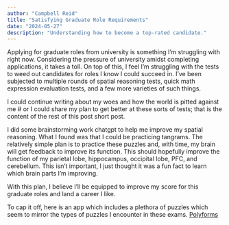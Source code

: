 ```yaml
---
author: "Campbell Reid"
title: "Satisfying Graduate Role Requirements"
date: "2024-05-27"
description: "Understanding how to become a top-rated candidate."
---
```



Applying for graduate roles from university is something I’m struggling with right now. Considering the pressure of university amidst completing applications, it takes a toll. On top of this, I feel I’m struggling with the tests to weed out candidates for roles I know I could succeed in. I’ve been subjected to multiple rounds of spatial reasoning tests, quick math expression evaluation tests, and a few more varieties of such things. 

I could continue writing about my woes and how the world is pitted against me # or I could share my plan to get better at these sorts of tests; that is the content of the rest of this post short post. 

I did some brainstorming work chatgpt to help me improve my spatial reasoning. What I found was that I could be practicing tangrams. The relatively simple plan is to practice these puzzles and, with time, my brain will get feedback to improve its function. This should hopefully improve the function of my parietal lobe, hippocampus, occipital lobe, PFC, and cerebellum. This isn’t important, I just thought it was a fun fact to learn which brain parts I’m improving. 

With this plan, I believe I’ll be equipped to improve my score for this graduate roles and land a career I like.

To cap it off, here is an app which includes a plethora of puzzles which seem to mirror the types of puzzles I encounter in these exams. [Polyforms](https://apps.apple.com/app/id1403036309)
